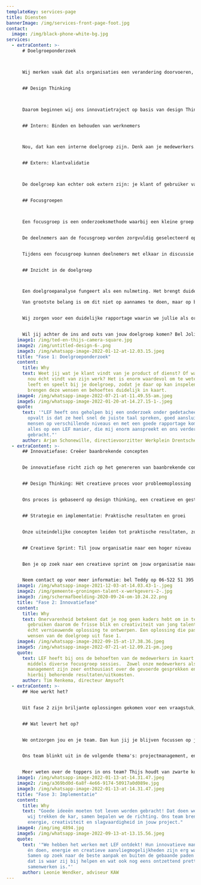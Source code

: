 ```yaml
---
templateKey: services-page
title: Diensten
bannerImage: /img/services-front-page-foot.jpg
contact:
  image: /img/black-phone-white-bg.jpg
services:
  - extraContent: >-
      # Doelgroeponderzoek



      Wij merken vaak dat als organisaties een verandering doorvoeren, zij dit doen op basis aannames. Bijvoorbeeld over waarom medewerkers wel of niet vertrekken, wat je klant graag zou willen op gebied van service of wat de klant verwacht van je product of dienst. Maar weet mjij wel wat je medewerker wil? Of je klant? Heb je ze het ooit zelf gevraagd? Waarschijnlijk niet. En de kans dat je een eerlijk antwoord kreeg als je wél hebt gevraagd is klein. Dat kan een dure aanname zijn, want je wilt niet ná de implementatie erachter komen dat deze niet bleken kloppen. 


      ## Design Thinking



      Daarom beginnen wij ons innovatietraject op basis van design Thinking in de eerste fase met kwalitatief doelgroeponderzoek. Dat wil zeggen, we gaan het gesprek aan met je doelgroep door middel van focusgroepen. Dat zijn vraaggesprekken met een groep deelnemers waarin deze vrijuit kunnen spreken en waarin zij de inspiratie en kennis van de groep gebruiken om achter hun eigen beweegredenen te komen: je herkent het verhaal van een ander (of juist niet) en formuleert je eigen overweging. In deze focusgroepsessies staat co-creatie centraal en zoeken we de verdieping op met de doelgroep. Maar welke doelgroep kan dit zijn?


      ## Intern: Binden en behouden van werknemers



      Nou, dat kan een interne doelgroep zijn. Denk aan je medewerkers. Wij brengen de ideeën, wensen en behoeften van de medewerker in kaart. Wij willen te weten komen wat zij doen en waarom zij bepaalde keuzes maken. Bijvoorbeeld om inzicht te verkrijgen in hoe werknemers zich verbonden voelen met de werkgever en hoe je dit kunt verbeteren. Zo brengen we onderwerpen in kaart zoals bedrijfsimago, werkbeleving en collegialiteit vanuit het perspectief van de werknemers. Waardevolle inzichten in de huidige krappe arbeidsmarkt. 


      ## Extern: klantvalidatie



      De doelgroep kan echter ook extern zijn: je klant of gebruiker van je dienst. In dat geval doen we klantvalidatie. Wat vindt je klant of gebruiker van je huidige of toekomstige dienst, of hoe ervaren zij de service? Door kwalitatief onderzoek verzamelen we informatie over de specifieke behoeften, wensen, problemen, uitdagingen en gedragingen van hun klanten. Dit doen we door interviews en focusgroepen te organiseren met de specifieke doelgroep. Op deze manier krijg je optimaal inzicht in klantbehoeften. En het begrijpen van die klantbehoeften is essentieel om je product, dienst of marketing beter af te stemmen op die groep. 


      ## Focusgroepen



      Een focusgroep is een onderzoeksmethode waarbij een kleine groep mensen (maximaal 6 personen) wordt samengebracht om hun mening te geven over een bepaald onderwerp of product. De focusgroep wordt geleid door een moderator die het gesprek stuurt en de discussie begeleidt.


      De deelnemers aan de focusgroep worden zorgvuldig geselecteerd op basis van bepaalde criteria, zoals leeftijd, geslacht, interesses of ervaring met het onderwerp van het onderzoek. Door deze selectie kunnen bedrijven een beter beeld krijgen van de mening van hun specifieke doelgroep. Een focusgroep werkt goed omdat het deelnemers de mogelijkheid geeft om openlijk te praten over hun ervaringen en meningen over een product, dienst of idee. Door het creëren van een open en informele sfeer kunnen deelnemers zich op hun gemak voelen en hun eerlijke mening geven.


      Tijdens een focusgroep kunnen deelnemers met elkaar in discussie gaan en ideeën uitwisselen. Hierdoor kunnen deelnemers nieuwe inzichten krijgen en kan de moderator beter begrijpen hoe de deelnemers over het onderwerp denken. Het is belangrijk om altijd meer dan één focusgroep te organiseren per doelgroep om Daarom is het belangrijk om meerdere focusgroepen te organiseren en ook andere onderzoeksmethoden te gebruiken om een vollediger beeld te krijgen van de meningen van de doelgroep.


      ## Inzicht in de doelgroep



      Een doelgroepanalyse fungeert als een nulmeting. Het brengt duidelijk en concreet in beeld waar jij momenteel staat ten opzichte van de doelgroep. Je krijgt als het ware een kijkje in de leefwereld van jouw doelgroep – of dit nou intern (de medewerker) is of extern (de afnemer of een klant). Daarbij krijg je goed in kaart hoe de gewenste situatie er uitziet. En tussen die nulmeting en de gewenste situatie bevindt zich de 'innovation gap', in goed Nederlands. Oftewel, wat moet er concreet gebeuren om te komen waar je wil zijn? 

      Van grootste belang is om dit niet op aannames te doen, maar op basis vanuit de doelgroep zelf. Daar is een doelgroepanalyse de perfecte tool voor.


      Wij zorgen voor een duidelijke rapportage waarin we jullie als organisatie vertellen wat er nodig is om deze veranderingen of verbeteringen in gang te zetten. Heb je voor veranderingen en innoverende ideeën inspiratie nodig? We helpen je graag in de ideegeneratie fase. Oftewel fase 2: de innovatiefase.


      Wil jij achter de ins and outs van jouw doelgroep komen? Bel Joline Teisman. Ze houdt van een extra sterke cappucino en zegt geen nee tegen een chocoladekoekje: joline@lefgroningen.nl of 06-24676712
    image1: /img/ted-en-thijs-camera-square.jpg
    image2: /img/untitled-design-6-.png
    image3: /img/whatsapp-image-2022-01-12-at-12.03.15.jpeg
    title: "Fase 1: Doelgroeponderzoek"
    content:
      title: Why
      text: Weet jij wat je klant vindt van je product of dienst? Of wat je medewerker
        nou écht vindt van zijn werk? Het is enorm waardevol om te weten wat er
        leeft en speelt bij je doelgroep, zodat je daar op kan inspelen. Wij
        brengen deze wensen en behoeftes duidelijk in kaart.
    image4: /img/whatsapp-image-2022-07-21-at-11.49.55-am.jpeg
    image5: /img/whatsapp-image-2022-01-20-at-14.27.15-1-.jpeg
    quote:
      text: '"LEF heeft ons geholpen bij een onderzoek onder gedetacheerden en wat
        opvalt is dat ze heel snel de juiste taal spreken, goed aansluiten bij
        mensen op verschillende niveaus en met een goede rapportage komen. Dit
        alles op een LEF manier, die mij enorm aanspreekt en ons verder heeft
        gebracht."'
      author: Arjan Schonewille, directievoorzitter Werkplein Drentsche Aa
  - extraContent: >-
      ## Innovatiefase: Creëer baanbrekende concepten


      De innovatiefase richt zich op het genereren van baanbrekende concepten die aansluiten bij de behoeften en wensen van jouw doelgroep. Samen met onze opdrachtgevers maken we optimaal gebruik van de expertise binnen hun organisatie. Onze unieke aanpak combineert die kennis met de denkkracht van getalenteerde jongeren tussen de 18 en 35 jaar, afkomstig uit diverse vakgebieden en met verschillende perspectieven. Of het nu gaat om jonge ondernemers, professionals of studenten, onze innovatieve denktank garandeert dat we out-of-the-box denken en creatieve sprints mogelijk maken.


      ## Design Thinking: Hét creatieve proces voor probleemoplossing


      Ons proces is gebaseerd op design thinking, een creatieve en gestructureerde methode gericht op het oplossen van complexe problemen en het ontwikkelen van innovatieve oplossingen. Design thinking benadrukt empathie, experimenteren en iteratie, wat resulteert in effectieve en duurzame oplossingen. Deze methode streeft naar een diepgaand begrip van de eindgebruiker en vormt de basis voor de innovatiefase, waarin we talloze ideeën genereren door middel van brainstormsessies, mindmapping en andere creatieve technieken. We betrekken jou als opdrachtgever in dit proces, zodat we de ervaring en frisheid van beide teams combineren. 


      ## Strategie en implementatie: Praktische resultaten en groei


      Onze uiteindelijke concepten leiden tot praktische resultaten, zoals een effectieve marktstrategie, een oplossing voor personeelsverloop of een innovatief product. Ons team biedt een overvloed aan inspiratie en praktische resultaten. Samen met jou werken we aan een actieplan voor fase 3, waarbij implementatie centraal staat. We onderzoeken de beste manieren om de oplossing te implementeren, betrekken medewerkers en producteigenaren, en testen of het bedachte concept het gewenste resultaat oplevert.


      ## Creatieve Sprint: Til jouw organisatie naar een hoger niveau


      Ben je op zoek naar een creatieve sprint om jouw organisatie naar een hoger niveau te tillen? Dan is de innovatiefase dé perfecte oplossing! Ons team van experts staat klaar om jouw organisatie te laten groeien met een inspirerend traject en tal van innovatieve ideeën en oplossingen. Neem vandaag nog contact met ons op om te ontdekken hoe we jouw organisatie kunnen helpen de volgende stap te zetten.


      Neem contact op voor meer informatie: bel Teddy op 06-522 51 395 of mail haar op teddy@lefgroningen.nl
    image1: /img/whatsapp-image-2021-12-03-at-14.03.43-1-.jpeg
    image2: /img/gemeente-groningen-talent-x-werkgevers-2-.jpg
    image3: /img/schermafbeelding-2020-09-24-om-10.24.22.png
    title: "Fase 2: Innovatiefase"
    content:
      title: Why
      text: Onervarenheid betekent dat je nog geen kaders hebt om in te denken. Wij
        gebruiken daarom de frisse blik en creativiteit van jong talent om een
        écht vernieuwende oplossing te ontwerpen. Een oplossing die past bij de
        wensen van de doelgroep uit fase 1.
    image4: /img/whatsapp-image-2022-09-15-at-17.38.36.jpeg
    image5: /img/whatsapp-image-2022-07-21-at-12.09.21-pm.jpeg
    quote:
      text: LEF heeft bij ons de behoeften van de medewerkers in kaart gebracht
        middels diverse focusgroep sessies.  Zowel onze medewerkers als wij als
        management zijn zeer enthousiast over de gevoerde gesprekken en de
        hierbij behorende resultaten/uitkomsten.
      author: Tim Renkema, directeur Amysoft
  - extraContent: >-
      ## Hoe werkt het?


      Uit fase 2 zijn briljante oplossingen gekomen voor een vraagstuk, je hebt zelf een goed idee of je hebt gewoon handen tekort: wat de uitdaging ook is, wij zetten jouw ambitie om naar realiteit. Dat doen we met ons team van *young professionals*, op een enthousiaste manier én met lef! 


      ## Wat levert het op?


      We ontzorgen jou en je team. Dan kun jij je blijven focussen op je eigen (al veel te drukke ;)) agenda. Een innovatietraject in een mum van tijd succesvol afronden is voor ons geen probleem. En we heten LEF, dus we vinden het leuk om jou uit te dagen om óók buiten de lijntjes te kleuren. Gezond voor iedereen! 


      Ons team blinkt uit in de volgende thema's: projectmanagement, energietransitie, innovatietrajecten en productontwikkeling, participatietrajecten en (online) marketing. De vorm waarin we in te zetten zijn bepalen we op basis van jouw behoefte. Uurbasis, projectbasis, detachering – wat het best past bij het project van jouw organisatie.


      Meer weten over de toppers in ons team? Thijs houdt van zwarte koffie, het liefst met een koekje: **thijs@lefgroningen.nl** of **06-139 72 693.**
    image1: /img/whatsapp-image-2022-01-13-at-14.31.47.jpeg
    image2: /img/a369bd0d-6a8f-4e66-9174-50917a0d089e.jpg
    image3: /img/whatsapp-image-2022-01-13-at-14.31.47.jpeg
    title: "Fase 3: Implementatie"
    content:
      title: Why
      text: "Goede ideeën moeten tot leven worden gebracht! Dat doen we samen met jou:
        wij trekken de kar, samen bepalen we de richting. Ons team brengt
        energie, creativiteit en slagvaardigheid in jouw project."
    image4: /img/img_4894.jpg
    image5: /img/whatsapp-image-2022-09-13-at-13.15.56.jpeg
    quote:
      text: '"We hebben het werken met LEF ontdekt! Hun innovatieve manier van denken
        én doen, energie en creatieve aanvliegmogelijkheden zijn erg waardevol.
        Samen op zoek naar de beste aanpak en buiten de gebaande paden treden,
        dat is waar zij bij helpen en wat ook nog eens ontzettend prettig
        samenwerken is."'
      author: Leonie Wendker, adviseur KAW
---
```

